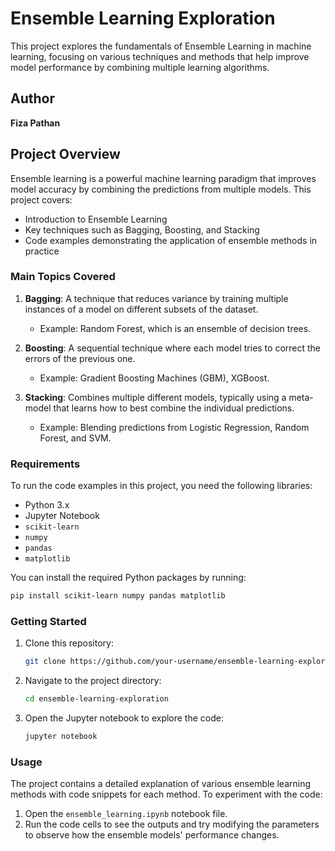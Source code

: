 # Ensemble Learning Exploration

This project explores the fundamentals of Ensemble Learning in machine learning, focusing on various techniques and methods that help improve model performance by combining multiple learning algorithms.

## Author

**Fiza Pathan**

## Project Overview

Ensemble learning is a powerful machine learning paradigm that improves model accuracy by combining the predictions from multiple models. This project covers:

- Introduction to Ensemble Learning
- Key techniques such as Bagging, Boosting, and Stacking
- Code examples demonstrating the application of ensemble methods in practice

### Main Topics Covered

1. **Bagging**: A technique that reduces variance by training multiple instances of a model on different subsets of the dataset.
   - Example: Random Forest, which is an ensemble of decision trees.
   
2. **Boosting**: A sequential technique where each model tries to correct the errors of the previous one.
   - Example: Gradient Boosting Machines (GBM), XGBoost.

3. **Stacking**: Combines multiple different models, typically using a meta-model that learns how to best combine the individual predictions.
   - Example: Blending predictions from Logistic Regression, Random Forest, and SVM.

### Requirements

To run the code examples in this project, you need the following libraries:

- Python 3.x
- Jupyter Notebook
- `scikit-learn`
- `numpy`
- `pandas`
- `matplotlib`

You can install the required Python packages by running:

```bash
pip install scikit-learn numpy pandas matplotlib
```

### Getting Started

1. Clone this repository:
   
   ```bash
   git clone https://github.com/your-username/ensemble-learning-exploration.git
   ```

2. Navigate to the project directory:

   ```bash
   cd ensemble-learning-exploration
   ```

3. Open the Jupyter notebook to explore the code:

   ```bash
   jupyter notebook
   ```

### Usage

The project contains a detailed explanation of various ensemble learning methods with code snippets for each method. To experiment with the code:

1. Open the `ensemble_learning.ipynb` notebook file.
2. Run the code cells to see the outputs and try modifying the parameters to observe how the ensemble models' performance changes.
